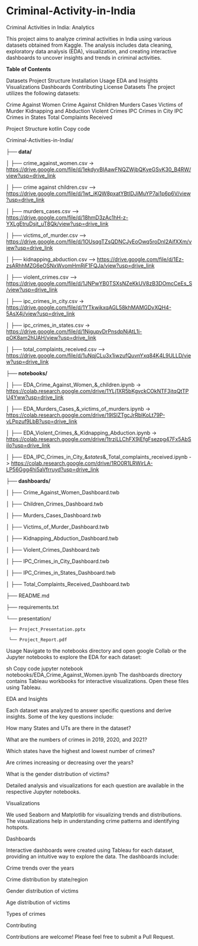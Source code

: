 # Criminal-Activity-in-India

Criminal Activities in India: Analytics

This project aims to analyze criminal activities in India using various datasets obtained from Kaggle. The analysis includes data cleaning, exploratory data analysis (EDA), visualization, and creating interactive dashboards to uncover insights and trends in criminal activities.


**Table of Contents**

Datasets
Project Structure
Installation
Usage
EDA and Insights
Visualizations
Dashboards
Contributing
License
Datasets
The project utilizes the following datasets:

Crime Against Women
Crime Against Children
Murders Cases
Victims of Murder
Kidnapping and Abduction
Violent Crimes
IPC Crimes in City
IPC Crimes in States
Total Complaints Received


Project Structure
kotlin
Copy code

Criminal-Activities-in-India/

**├── data/**


│   ├── crime_against_women.csv  -> https://drive.google.com/file/d/1ekdyvBIAawFNQZWjbQKyeGSvK30_B4RW/view?usp=drive_link

│   ├── crime against children.csv --> https://drive.google.com/file/d/1wt_iKQW8pxatYBtIDJiMuYP7ai1p6p6V/view?usp=drive_link

│   ├── murders_cases.csv  --> https://drive.google.com/file/d/18hmD3zAc1hH-z-YXLgEtruDsjt_uT8Qk/view?usp=drive_link

│   ├── victims_of_murder.csv  --> https://drive.google.com/file/d/1OUsqgTZsQDNCJyEoOwq5roDnl2AifXXm/view?usp=drive_link

│   ├── kidnapping_abduction.csv --> https://drive.google.com/file/d/1Ez-zsARhhMZG6eOSNxWvomHmRjF1FQJa/view?usp=drive_link

│   ├── violent_crimes.csv --> https://drive.google.com/file/d/1JNPwYB0TSXsNZeKkUV8zB3DOmcCeEs_S/view?usp=drive_link

│   ├── ipc_crimes_in_city.csv  -> https://drive.google.com/file/d/1YTkwikxqAGL58khMAMGDvXQH4-5AsX4j/view?usp=drive_link

│   ├── ipc_crimes_in_states.csv  -> https://drive.google.com/file/d/1NjgupvDrPnsdpNjAtL1i-pOK8am2hUAH/view?usp=drive_link

│   ├── total_complaints_received.csv  --> https://drive.google.com/file/d/1uNqjCLu3x1iwzufQuvnYxq84K4L9ULLD/view?usp=drive_link



**├── notebooks/**


│   ├── EDA_Crime_Against_Women_&_children.ipynb -> https://colab.research.google.com/drive/1YLj1XR5bKgvckCOkNTF3jtqQtTPU4Yww?usp=drive_link



│   ├── EDA_Murders_Cases_&_victims_of_murders.ipynb -> https://colab.research.google.com/drive/19lSlZTgcJrRblKoLt79P-vLPpzuf9LbB?usp=drive_link



│   ├── EDA_Violent_Crimes_&_Kidnapping_Abduction.ipynb -> https://colab.research.google.com/drive/1trziLLChFX9jEfgFsezpg47Fx5AbSiIo?usp=drive_link



│   ├── EDA_IPC_Crimes_in_City_&_states_&_Total_complaints_received.ipynb  -> https://colab.research.google.com/drive/1RO0R1LRWirLA-LP56Ggg4hi5aVfrruyd?usp=drive_link





**├── dashboards/**


│   ├── Crime_Against_Women_Dashboard.twb

│   ├── Children_Crimes_Dashboard.twb

│   ├── Murders_Cases_Dashboard.twb

│   ├── Victims_of_Murder_Dashboard.twb

│   ├── Kidnapping_Abduction_Dashboard.twb

│   ├── Violent_Crimes_Dashboard.twb

│   ├── IPC_Crimes_in_City_Dashboard.twb

│   ├── IPC_Crimes_in_States_Dashboard.twb

│   ├── Total_Complaints_Received_Dashboard.twb


├── README.md

├── requirements.txt

└── presentation/

     ├── Project_Presentation.pptx
     
     └── Project_Report.pdf



Usage
Navigate to the notebooks directory and open google Collab or  the Jupyter notebooks to explore the EDA for each dataset:

sh
Copy code
jupyter notebook notebooks/EDA_Crime_Against_Women.ipynb
The dashboards directory contains Tableau workbooks for interactive visualizations. Open these files using Tableau.


EDA and Insights

Each dataset was analyzed to answer specific questions and derive insights. Some of the key questions include:


How many States and UTs are there in the dataset?

What are the numbers of crimes in 2019, 2020, and 2021?

Which states have the highest and lowest number of crimes?

Are crimes increasing or decreasing over the years?

What is the gender distribution of victims?

Detailed analysis and visualizations for each question are available in the respective Jupyter notebooks.


Visualizations

We used Seaborn and Matplotlib for visualizing trends and distributions. The visualizations help in understanding crime patterns and identifying hotspots.


Dashboards

Interactive dashboards were created using Tableau for each dataset, providing an intuitive way to explore the data. The dashboards include:


Crime trends over the years

Crime distribution by state/region

Gender distribution of victims

Age distribution of victims

Types of crimes

Contributing

Contributions are welcome! Please feel free to submit a Pull Request.


